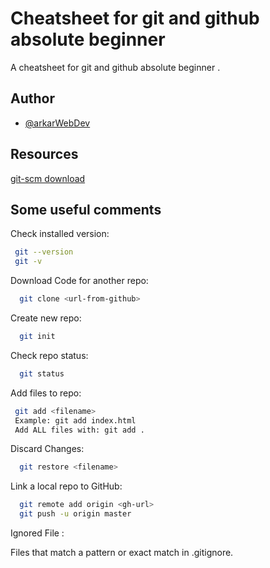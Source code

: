 # Cheatsheet for git and github absolute beginner

A cheatsheet for git and github absolute beginner .

## Author

- [@arkarWebDev](https://www.github.com/arkarwebdev)

## Resources

[git-scm download](https://git-scm.com)

## Some useful comments

Check installed version:

```bash
 git --version
 git -v
```

Download Code for another repo:

```bash
  git clone <url-from-github>
```

Create new repo:

```bash
  git init
```

Check repo status:

```bash
  git status
```

Add files to repo:

```bash
 git add <filename>
 Example: git add index.html
 Add ALL files with: git add .
```

Discard Changes:

```bash
  git restore <filename>
```

Link a local repo to GitHub:

```bash
  git remote add origin <gh-url>
  git push -u origin master
```

Ignored File :

Files that match a pattern or exact match in .gitignore.
